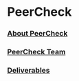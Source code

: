 # PeerCheck

### [About PeerCheck](https://github.com/PUJWebServices1730/PeerCheck/wiki)
### [PeerCheck Team](https://github.com/PUJWebServices1730/PeerCheck/wiki/PeerCheck-Team)
### [Deliverables](https://github.com/PUJWebServices1730/PeerCheck/wiki/Delivers)
